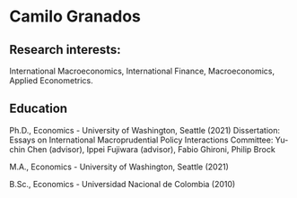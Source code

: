 # Camilo Granados

## Research interests:

International Macroeconomics, International Finance, Macroeconomics, Applied Econometrics.

## Education

Ph.D., Economics - University of Washington, Seattle (2021)
Dissertation: Essays on International Macroprudential Policy Interactions
Committee: Yu-chin Chen (advisor), Ippei Fujiwara (advisor), Fabio Ghironi, Philip Brock

M.A., Economics - University of Washington, Seattle (2021)

B.Sc., Economics - Universidad Nacional de Colombia (2010)
